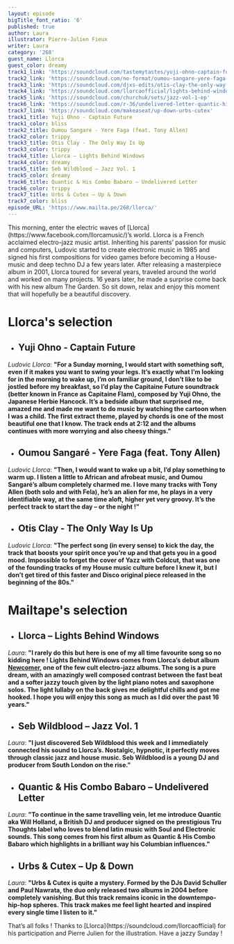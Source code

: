 ```yaml
---
layout: episode
bigTitle_font_ratio: '6'
published: true
author: Laura
illustrator: Pierre-Julien Fieux
writer: Laura
category: '268'
guest_name: Llorca
guest_color: dreamy
track1_link: 'https://soundcloud.com/tastemytastes/yuji-ohno-captain-future'
track2_link: 'https://soundcloud.com/no-format/oumou-sangare-yere-faga-feat-tony-allen'
track3_link: 'https://soundcloud.com/djxs-edits/otis-clay-the-only-way-is-up-dj-xs-edit'
track4_link: 'https://soundcloud.com/llorcaofficial/lights-behind-windows'
track5_link: 'https://soundcloud.com/churchuk/sets/jazz-vol-1-ep'
track6_link: 'https://soundcloud.com/r-36/undelivered-letter-quantic-his-combo-babaro'
track7_link: 'https://soundcloud.com/makeaseat/up-down-urbs-cutex'
track1_title: Yuji Ohno - Captain Future
track1_color: bliss
track2_title: Oumou Sangaré - Yere Faga (feat. Tony Allen)
track2_color: trippy
track3_title: Otis Clay - The Only Way Is Up
track3_color: trippy
track4_title: Llorca – Lights Behind Windows
track4_color: dreamy
track5_title: Seb Wildblood – Jazz Vol. 1
track5_color: dreamy
track6_title: Quantic & His Combo Babaro – Undelivered Letter
track6_color: trippy
track7_title: Urbs & Cutex – Up & Down
track7_color: bliss
episode_URL: 'https://www.mailta.pe/268/llorca/'
---
```

<p id="introduction">This morning, enter the electric waves of [Llorca](https://www.facebook.com/llorcamusic/)’s world. Llorca is a French acclaimed electro-jazz music artist. Inheriting his parents’ passion for music and computers, Ludovic started to create electronic music in 1985 and signed his first compositions for video games before becoming a House-music and deep techno DJ a few years later. After releasing a masterpiece album in 2001, Llorca toured for several years, traveled around the world and worked on many projects. 16 years later, he made a surprise come back with his new album The Garden. So sit down, relax and enjoy this moment that will hopefully be a beautiful discovery.</p>


# **Llorca's selection**

+ ## Yuji Ohno - Captain Future
_Ludovic Llorca_: **"**For a Sunday morning, I would start with something soft, even if it makes you want to swing your legs. It’s exactly what I’m looking for in the morning to wake up, I’m on familiar ground, I don’t like to be jostled before my breakfast, so I’d play the Capitaine Future soundtrack (better known in France as Capitaine Flam), composed by Yuji Ohno, the Japanese Herbie Hancock. It’s a bedside album that surprised me, amazed me and made me want to do music by watching the cartoon when I was a child. The first extract theme, played by chords is one of the most beautiful one that I know. The track ends at 2:12 and the albums continues with more worrying and also cheesy things.**"**

+ ## Oumou Sangaré - Yere Faga (feat. Tony Allen)
_Ludovic Llorca_: **"**Then, I would want to wake up a bit, I’d play something to warm up. I listen a little to African and afrobeat music, and Oumou Sangaré’s album completely charmed me. I love many tracks with Tony Allen (both solo and with Fela), he’s an alien for me, he plays in a very identifiable way, at the same time aloft, higher yet very groovy. It’s the perfect track to start the day – or the night !**"**

+ ## Otis Clay - The Only Way Is Up
_Ludovic Llorca_: **"**The perfect song (in every sense) to kick the day, the track that boosts your spirit once you’re up and that gets you in a good mood. Impossible to forget the cover of Yazz with Coldcut, that was one of the founding tracks of my House music culture before I knew it, but I don’t get tired of this faster and Disco original piece released in the beginning of the 80s.**"**


# Mailtape's selection

+ ## Llorca – Lights Behind Windows
_Laura_: **"**I rarely do this but here is one of my all time favourite song so no kidding here ! Lights Behind Windows comes from Llorca’s debut album [Newcomer](https://soundcloud.com/llorcaofficial/sets/newcomer-2), one of the few cult electro-jazz albums. The song is a pure dream, with an amazingly well composed contrast between the fast beat and a softer jazzy touch given by the light piano notes and saxophone solos. The light lullaby on the back gives me delightful chills and got me hooked. I hope you will enjoy this song as much as I did over the past 16 years.**"** 

+ ## Seb Wildblood – Jazz Vol. 1
_Laura_: **"**I just discovered Seb Wildblood this week and I immediately connected his sound to Llorca’s. Nostalgic, hypnotic, it perfectly moves through classic jazz and house music. Seb Wildblood is a young DJ and producer from South London on the rise.**"**

+ ## Quantic & His Combo Babaro – Undelivered Letter
_Laura_: **"**To continue in the same travelling vein, let me introduce Quantic aka Will Holland, a British DJ and producer signed on the prestigious Tru Thoughts label who loves to blend latin music with Soul and Electronic sounds. This song comes from his first album as Quantic & His Combo Babaro which highlights in a brilliant way his Columbian influences.**"**

+ ## Urbs & Cutex – Up & Down
_Laura_: **"**Urbs & Cutex is quite a mystery. Formed by the DJs David Schuller and Paul Nawrata, the duo only released two albums in 2004 before completely vanishing. But this track remains iconic in the downtempo-hip-hop spheres. This track makes me feel light hearted and inspired every single time I listen to it.**"**


<p id="outroduction">That’s all folks ! Thanks to [Llorca](https://soundcloud.com/llorcaofficial) for his participation and Pierre Julien for the illustration. Have a jazzy Sunday ! </p>
